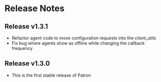 # Release Notes

## Release v1.3.1
* Refactor agent code to move configuration requests into the client_utils
* Fix bug where agents show as offline while changing the callback frequency

## Release v1.3.0
* This is the first stable release of Patron
